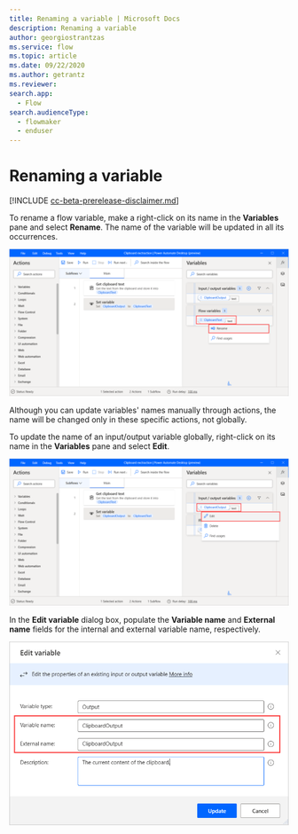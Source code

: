 ```yaml
---
title: Renaming a variable | Microsoft Docs
description: Renaming a variable
author: georgiostrantzas
ms.service: flow
ms.topic: article
ms.date: 09/22/2020
ms.author: getrantz
ms.reviewer:
search.app: 
  - Flow
search.audienceType: 
  - flowmaker
  - enduser
---
```


# Renaming a variable

[!INCLUDE [cc-beta-prerelease-disclaimer.md](../../includes/cc-beta-prerelease-disclaimer.md)]

To rename a flow variable, make a right-click on its name in the **Variables** pane and select **Rename**. The name of the variable will be updated in all its occurrences.

![The Rename option for flow variables.](media\renaming-variables\rename-flow-variabe.png)

Although you can update variables' names manually through actions, the name will be changed only in these specific actions, not globally. 

To update the name of an input/output variable globally, right-click on its name in the **Variables** pane and select **Edit**.

![he Rename option for input/output variables.](media\renaming-variables\rename-external-variabe.png)

In the **Edit variable** dialog box, populate the **Variable name** and **External name** fields for the internal and external variable name, respectively. 

![The Edit variable dialog box](media\renaming-variables\edit-variable-window.png)





